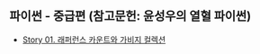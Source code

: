 ## 파이썬 - 중급편 (참고문헌: 윤성우의 열혈 파이썬)


* [Story 01. 래퍼런스 카운트와 가비지 컬렉션](https://colab.research.google.com/github/SeoulTechPSE/EngNm/blob/master/python_intermediate/story_01_03c.ipynb)

